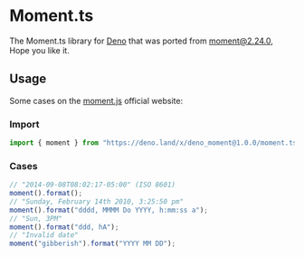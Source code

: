 # Moment.ts

The Moment.ts library for [Deno](https://deno.land/) that was ported from [moment@2.24.0](https://github.com/moment/moment), Hope you like it.

## Usage

Some cases on the [moment.js](http://momentjs.com/docs/) official website:

### Import

```ts
import { moment } from "https://deno.land/x/deno_moment@1.0.0/moment.ts";
```

### Cases

```ts
// "2014-09-08T08:02:17-05:00" (ISO 8601)
moment().format();
// "Sunday, February 14th 2010, 3:25:50 pm"
moment().format("dddd, MMMM Do YYYY, h:mm:ss a");
// "Sun, 3PM"
moment().format("ddd, hA");
// "Invalid date"
moment("gibberish").format("YYYY MM DD");
```
